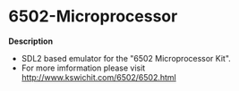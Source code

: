 # 6502-Microprocessor

**Description** 
- SDL2 based emulator for the "6502 Microprocessor Kit". 
- For more imformation please visit http://www.kswichit.com/6502/6502.html
